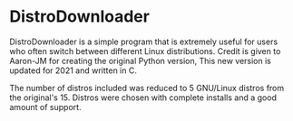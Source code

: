 # DistroDownloader
DistroDownloader is a simple program that is extremely useful for users who often switch between different Linux distributions.
Credit is given to Aaron-JM for creating the original Python version, This new version is updated for 2021 and written in C.

The number of distros included was reduced to 5 GNU/Linux distros from the original's 15. Distros were chosen with complete installs and a good amount of support.
